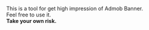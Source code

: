 This is a tool for get high impression of Admob Banner. <br/>
Feel free to use it.<br />
**Take your own risk.**
